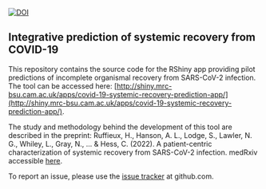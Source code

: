 [![DOI](https://zenodo.org/badge/428805335.svg)](https://zenodo.org/badge/latestdoi/428805335)

## Integrative prediction of systemic recovery from COVID-19

This repository contains the source code for the RShiny app providing pilot predictions of incomplete organismal recovery from SARS-CoV-2 infection. The tool can be accessed here: [http://shiny.mrc-bsu.cam.ac.uk/apps/covid-19-systemic-recovery-prediction-app/](http://shiny.mrc-bsu.cam.ac.uk/apps/covid-19-systemic-recovery-prediction-app/).

The study and methodology behind the development of this tool are described in the preprint:
Ruffieux, H., Hanson, A. L., Lodge, S., Lawler, N. G., Whiley, L., Gray, N., ... & Hess, C. (2022). A patient-centric characterization of systemic recovery from SARS-CoV-2 infection. medRxiv 
accessible [here](https://www.medrxiv.org/content/10.1101/2022.06.18.22276437v1).

To report an issue, please use the [issue
tracker](https://github.com/hruffieux/covid-systemic-recovery-prediction-app/issues) at github.com.

